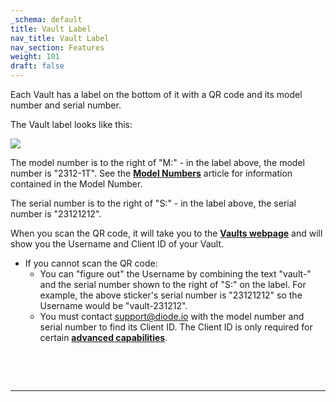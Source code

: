 ```yaml
---
_schema: default
title: Vault Label
nav_title: Vault Label
nav_section: Features
weight: 101
draft: false
---
```

Each Vault has a label on the bottom of it with a QR code and its model number and serial number.

The Vault label looks like this:

![](https://files.helpdocs.io/qwk5dmv7m8/articles/1i6csk9xn4/1704228169963/image.png)

The model number is to the right of "M:" - in the label above, the model number is "2312-1T". See the <a href="https://vaults.docs.diode.io/docs/vault-model-numbers/" target="_blank" rel="noopener"><strong>Model Numbers</strong></a> article for information contained in the Model Number.

The serial number is to the right of "S:" - in the label above, the serial number is "23121212".

When you scan the QR code, it will take you to the <a href="https://diode.io/vaults/" target="_blank" rel="noopener"><strong>Vaults webpage</strong></a> and will show you the Username and Client ID of your Vault.

* If you cannot scan the QR code:
  * You can "figure out" the Username by combining the text "vault-" and the serial number shown to the right of "S:" on the label. For example, the above sticker's serial number is "23121212" so the Username would be "vault-231212".
  * You must contact [support@diode.io](mailto:support@diode.io) with the model number and serial number to find its Client ID. The Client ID is only required for certain <a href="https://vaults.docs.diode.io/docs/features/vault-advanced-capabilities/" target="_blank" rel="noopener"><strong>advanced capabilities</strong></a>.

&nbsp;

&nbsp;

---

&nbsp;